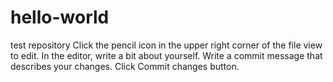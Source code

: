 # hello-world
test repository
Click the  pencil icon in the upper right corner of the file view to edit.
In the editor, write a bit about yourself.
Write a commit message that describes your changes.
Click Commit changes button.
